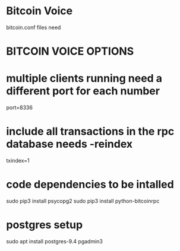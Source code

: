 # Bitcoin Voice

bitcoin.conf files need
# BITCOIN VOICE OPTIONS
# multiple clients running need a different port for each number
port=8336 
# include all transactions in the rpc database needs -reindex
txindex=1   



# code dependencies to be intalled 
sudo pip3 install psycopg2
sudo pip3 install python-bitcoinrpc


# postgres setup
sudo apt install postgres-9.4 pgadmin3


